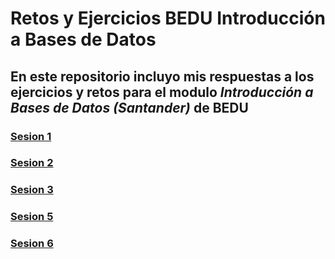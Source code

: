 # Retos y Ejercicios BEDU Introducción a Bases de Datos

## En este repositorio incluyo mis respuestas a los ejercicios y retos para el modulo *Introducción a Bases de Datos (Santander)* de BEDU

### [Sesion 1](./sesion1.md)
### [Sesion 2](./sesion2.md)
### [Sesion 3](./sesion3.md)
### [Sesion 5](./sesion5.md)
### [Sesion 6](./sesion6.md)



